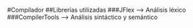 #Compilador
##Librerías utilizadas
###JFlex --> Análisis léxico
###CompilerTools --> Análisis sintáctico y semántico 
